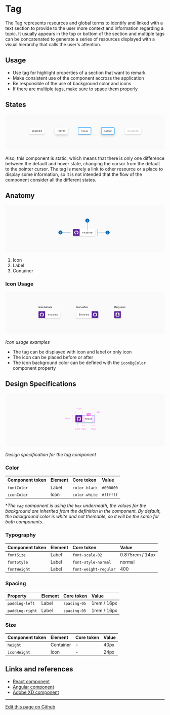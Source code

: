 # Tag

The Tag represents resources and global terms to identify and linked with a text section to provide to the user more context and information regarding a topic. It usually appears in the top or bottom of the section and multiple tags can be concatenated to generate a series of resources displayed with a visual hierarchy that calls the user's attention.


## Usage

- Use tag for highlight properties of a section that want to remark
- Make consistent use of the component accross the application
- Be responsible of the use of background color and icons
- If there are multiple tags, make sure to space them properly


## States

![Component tag states](images/tag_states.png)

Also, this component is static, which means that there is only one difference between the default and hover state, changing the cursor from the default to the pointer cursor. The tag is merely a link to other resource or a place to display some information, so it is not intended that the flow of the component consider all the different states.


## Anatomy

![Component tag anatomy](images/tag_anatomy.png)

1. Icon
2. Label
3. Container



### Icon Usage

![Icon usage examples](images/tag_icon.png)

_Icon usage examples_

* The tag can be displayed with icon and label or only icon
* The icon can be placed before or after
* The icon background color can be defined with the `iconBgColor` component property


## Design Specifications

![Design specification for the tag component](images/tag_specs.png)

_Design specification for the tag component_


### Color

| Component token   | Element          | Core token     | Value      |
| :---------------- | :--------------- | :------------- | :--------- |
| `fontColor`       | Label            | `color-black`  | `#000000`  |
| `iconColor`       | Icon            | `color-white`  | `#ffffff`  |

*_The `tag` component is using the `box` underneath, the values for the background are inherited from the definition in the component. By default, the background color is white and not themable, so it will be the same for both components._


### Typography

| Component token   | Element          | Core token              | Value           |
| :---------------- | :--------------- | :---------------------- | :-------------- |
| `fontSize`        | Label            | `font-scale-02`         | 0.875rem / 14px |
| `fontStyle`       | Label            | `font-style-normal`     | normal          |
| `fontWeight`      | Label            | `font-weight-regular`   | 400             |


### Spacing

| Property        | Element          | Core token    | Value       |
| :-------------- | :--------------- | :------------ | :---------- |
| `padding-left`  | Label            | `spacing-05`  | 1rem / 16px |
| `padding-right` | Label            | `spacing-05`  | 1rem / 16px |


### Size

| Component token   | Element          | Core token     | Value      |
| :---------------- | :--------------- | :------------- | :--------- |
| `height`          | Container        | -              | 40px       |
| `iconHeight`      | Icon             | -              | 24px       |


## Links and references

* [React component](https://developer.dxc.com/tools/react/next/#/components/tag)
* [Angular component](https://developer.dxc.com/tools/angular/next/#/components/tag)
* [Adobe XD component](https://xd.adobe.com/view/f37b0e8f-1e02-48fa-bc31-a7deb148b5dc-a628/)

____________________________________________________________

[Edit this page on Github](https://github.com/dxc-technology/halstack-style-guide/blob/master/guidelines/components/tag/README.md)
